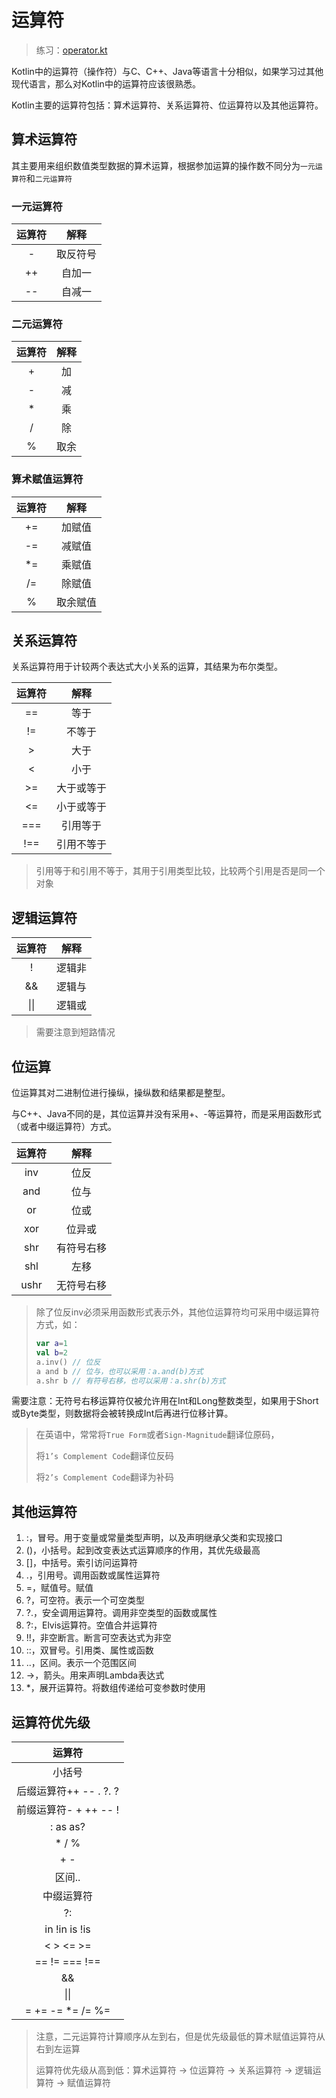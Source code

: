 # 运算符

> 练习：[operator.kt](https://github.com/Free-Aaron-Li/learn_kotlin/blob/master/Part1/src/com/operator.kt)

Kotlin中的运算符（操作符）与C、C++、Java等语言十分相似，如果学习过其他现代语言，那么对Kotlin中的运算符应该很熟悉。

Kotlin主要的运算符包括：算术运算符、关系运算符、位运算符以及其他运算符。

## 算术运算符

其主要用来组织数值类型数据的算术运算，根据参加运算的操作数不同分为`一元运算符`和`二元运算符`

### 一元运算符

| 运算符 |  解释  | 
|:---:|:----:|
|  -  | 取反符号 | 
| ++  | 自加一  |
| --  | 自减一  |

### 二元运算符

| 运算符 | 解释 |
|:---:|:--:|
|  +  | 加  |
|  -  | 减  |
|  *  | 乘  |
|  /  | 除  |
|  %  | 取余 |

### 算术赋值运算符

| 运算符 |  解释  |
|:---:|:----:|
| +=  | 加赋值  |
| -=  | 减赋值  |
| *=  | 乘赋值  |
| /=  | 除赋值  |
|  %  | 取余赋值 |

## 关系运算符

关系运算符用于计较两个表达式大小关系的运算，其结果为布尔类型。

| 运算符 |  解释   |
|:---:|:-----:|
| ==  |  等于   |
| !=  |  不等于  |
|  >  |  大于   |
|  <  |  小于   |
| >=  | 大于或等于 |
| <=  | 小于或等于 |
| === | 引用等于  |
| !== | 引用不等于 |

> 引用等于和引用不等于，其用于引用类型比较，比较两个引用是否是同一个对象

## 逻辑运算符

| 运算符  | 解释  |
|:----:|:---:|
|  !   | 逻辑非 |
|  &&  | 逻辑与 |
| \|\| | 逻辑或 |

> 需要注意到短路情况

## 位运算

位运算其对二进制位进行操纵，操纵数和结果都是整型。

与C++、Java不同的是，其位运算并没有采用+、-等运算符，而是采用函数形式（或者中缀运算符）方式。

| 运算符  |  解释   |
|:----:|:-----:|
| inv  |  位反   |
| and  |  位与   |
|  or  |  位或   |
| xor  |  位异或  |
| shr  | 有符号右移 |
| shl  |  左移   |
| ushr | 无符号右移 |

> 除了位反inv必须采用函数形式表示外，其他位运算符均可采用中缀运算符方式，如：
> ```kotlin
> var a=1
> val b=2
> a.inv() // 位反
> a and b // 位与，也可以采用：a.and(b)方式
> a.shr b // 有符号右移，也可以采用：a.shr(b)方式
> ```

需要注意：无符号右移运算符仅被允许用在Int和Long整数类型，如果用于Short或Byte类型，则数据将会被转换成Int后再进行位移计算。

> 在英语中，常常将`True Form`或者`Sign-Magnitude`翻译位原码，
>
> 将`1’s Complement Code`翻译位反码
>
> 将`2’s Complement Code`翻译为补码

## 其他运算符

1. :，冒号。用于变量或常量类型声明，以及声明继承父类和实现接口
2. ()，小括号。起到改变表达式运算顺序的作用，其优先级最高
3. []，中括号。索引访问运算符
4. .，引用号。调用函数或属性运算符
5. =，赋值号。赋值
6. ?，可空符。表示一个可空类型
7. ?.，安全调用运算符。调用非空类型的函数或属性
8. ?:，Elvis运算符。空值合并运算符
9. !!，非空断言。断言可空表达式为非空
10. ::，双冒号。引用类、属性或函数
11. ..，区间。表示一个范围区间
12. ->，箭头。用来声明Lambda表达式
13. *，展开运算符。将数组传递给可变参数时使用

## 运算符优先级

|        运算符        |
|:-----------------:|
|        小括号        |
| 后缀运算符++ -- . ?. ? |
| 前缀运算符- + ++ -- !  |
|     : as as?      |
|       * / %       |
|        + -        |
|       区间..        |
|       中缀运算符       |
|        ?:         |
|   in !in is !is   |
|   \< \> \<= >=    |
|   == != === !==   |
|        &&         |
|       \|\|        |
| = += -= *= /= %=  |

> 注意，二元运算符计算顺序从左到右，但是优先级最低的算术赋值运算符从右到左运算
>
> 运算符优先级从高到低：算术运算符 -> 位运算符 -> 关系运算符 -> 逻辑运算符 -> 赋值运算符


